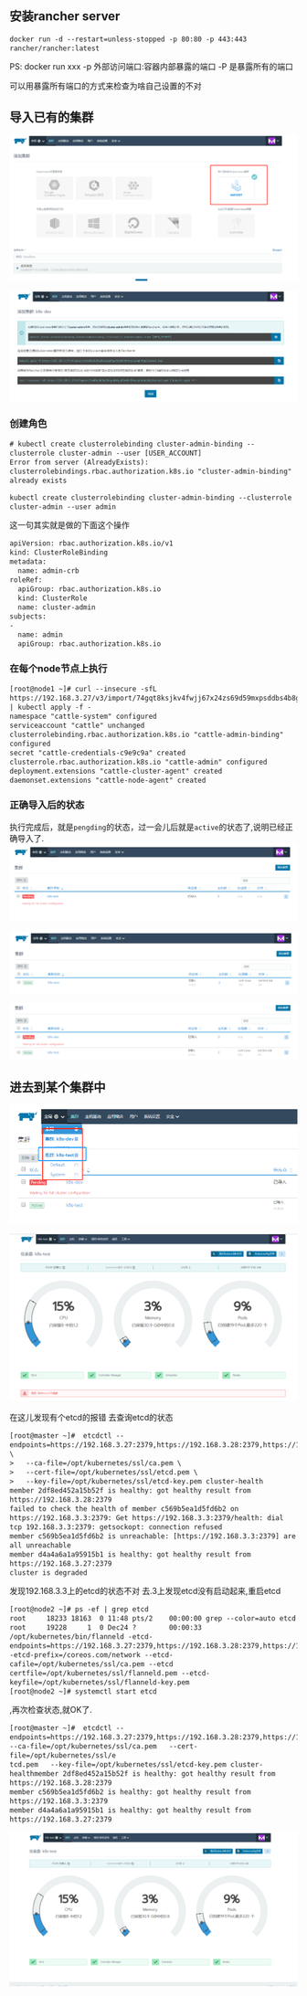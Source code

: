 ## 安装rancher server
```
docker run -d --restart=unless-stopped -p 80:80 -p 443:443 rancher/rancher:latest
```

PS:
docker run xxx
-p 外部访问端口:容器内部暴露的端口
-P 是暴露所有的端口

可以用暴露所有端口的方式来检查为啥自己设置的不对

## 导入已有的集群
![](../images/markdown-img-paste-20181226091256344.png)


![](../images/markdown-img-paste-20181226091331580.png)

### 创建角色
```
# kubectl create clusterrolebinding cluster-admin-binding --clusterrole cluster-admin --user [USER_ACCOUNT]
Error from server (AlreadyExists): clusterrolebindings.rbac.authorization.k8s.io "cluster-admin-binding" already exists
```

```
kubectl create clusterrolebinding cluster-admin-binding --clusterrole cluster-admin --user admin
```
这一句其实就是做的下面这个操作
```
apiVersion: rbac.authorization.k8s.io/v1
kind: ClusterRoleBinding
metadata:
  name: admin-crb
roleRef:
  apiGroup: rbac.authorization.k8s.io
  kind: ClusterRole
  name: cluster-admin
subjects:
-
  name: admin
  apiGroup: rbac.authorization.k8s.io
```


### 在每个node节点上执行
```
[root@node1 ~]# curl --insecure -sfL https://192.168.3.27/v3/import/74gqt8ksjkv4fwjj67x24zs69d59mxpsddbs4b8g4frh7tgmcj9pcg.yaml | kubectl apply -f -
namespace "cattle-system" configured
serviceaccount "cattle" unchanged
clusterrolebinding.rbac.authorization.k8s.io "cattle-admin-binding" configured
secret "cattle-credentials-c9e9c9a" created
clusterrole.rbac.authorization.k8s.io "cattle-admin" configured
deployment.extensions "cattle-cluster-agent" created
daemonset.extensions "cattle-node-agent" created
```

### 正确导入后的状态
执行完成后，就是`pengding`的状态，过一会儿后就是`active`的状态了,说明已经正确导入了.
![](../images/markdown-img-paste-20181226091157841.png)


![](../images/markdown-img-paste-20181226091221154.png)



![](../images/markdown-img-paste-20181226091804288.png)


## 进去到某个集群中


![](../images/markdown-img-paste-20181226091908614.png)




![](../images/markdown-img-paste-20181226091943946.png)


在这儿发现有个etcd的报错
去查询etcd的状态
```
[root@master ~]#  etcdctl --endpoints=https://192.168.3.27:2379,https://192.168.3.28:2379,https://192.168.3.3:2379 \
>   --ca-file=/opt/kubernetes/ssl/ca.pem \
>   --cert-file=/opt/kubernetes/ssl/etcd.pem \
>   --key-file=/opt/kubernetes/ssl/etcd-key.pem cluster-health
member 2df8ed452a15b52f is healthy: got healthy result from https://192.168.3.28:2379
failed to check the health of member c569b5ea1d5fd6b2 on https://192.168.3.3:2379: Get https://192.168.3.3:2379/health: dial tcp 192.168.3.3:2379: getsockopt: connection refused
member c569b5ea1d5fd6b2 is unreachable: [https://192.168.3.3:2379] are all unreachable
member d4a4a6a1a95915b1 is healthy: got healthy result from https://192.168.3.27:2379
cluster is degraded
```

发现192.168.3.3上的etcd的状态不对
去.3上发现etcd没有启动起来,重启etcd
```
[root@node2 ~]# ps -ef | grep etcd
root     18233 18163  0 11:48 pts/2    00:00:00 grep --color=auto etcd
root     19228     1  0 Dec24 ?        00:00:33 /opt/kubernetes/bin/flanneld -etcd-endpoints=https://192.168.3.27:2379,https://192.168.3.28:2379,https://192.168.3.3:2379 -etcd-prefix=/coreos.com/network --etcd-cafile=/opt/kubernetes/ssl/ca.pem --etcd certfile=/opt/kubernetes/ssl/flanneld.pem --etcd-keyfile=/opt/kubernetes/ssl/flanneld-key.pem
[root@node2 ~]# systemctl start etcd
```

,再次检查状态,就OK了.
```
[root@master ~]#  etcdctl --endpoints=https://192.168.3.27:2379,https://192.168.3.28:2379,https://192.168.3.3:2379   --ca-file=/opt/kubernetes/ssl/ca.pem   --cert-file=/opt/kubernetes/ssl/e
tcd.pem   --key-file=/opt/kubernetes/ssl/etcd-key.pem cluster-healthmember 2df8ed452a15b52f is healthy: got healthy result from https://192.168.3.28:2379
member c569b5ea1d5fd6b2 is healthy: got healthy result from https://192.168.3.3:2379
member d4a4a6a1a95915b1 is healthy: got healthy result from https://192.168.3.27:2379
```




![](../images/markdown-img-paste-20181226114903216.png)
